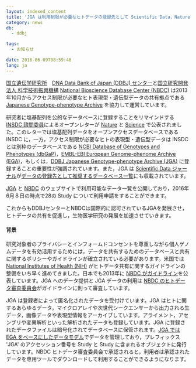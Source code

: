 ```yaml
---
layout: indexed_content
title: 'JGA は利用制限が必要なヒトデータの登録先として Scientific Data，Nature と Science のオープンレターで推奨されています'
category: news
db:
  - ddbj

tags:
  - お知らせ

date: 2016-06-09T08:59:46
lang: ja
---
```


<p><a href="https://www.nig.ac.jp/nig/ja/">国立遺伝学研究所</a>　<a href="/">DNA Data Bank of Japan (DDBJ) センター</a>と<a href="http://www.jst.go.jp/">国立研究開発法人 科学技術振興機構</a> <a href="http://humandbs.biosciencedbc.jp/">National Bioscience Database Center (NBDC)</a> は2013年10月からアクセス制限が必要なヒト表現型・遺伝型データの共有拠点である <a href="/jga/index.html">Japanese Genotype-phenotype Archive</a> を協力して運営しています。</p>

<p>研究者に塩基配列を公的なデータベースに登録することをリマインドする <a href="http://www.insdc.org/advisors">INSDC 諮問委員</a>によるオープンレターが <a href="http://www.nature.com/nature/journal/v533/n7602/full/533179a.html">Nature</a> と <a href="http://science.sciencemag.org/content/early/2016/05/10/science.aaf7672">Science</a> で公表されました。このレターでは塩基配列データをオープンアクセスデータベースである INSDC に，一方，アクセス制限が必要なヒトの表現型・遺伝型データは INSDC とは別枠のデータベースである <a href="http://www.ncbi.nlm.nih.gov/gap">NCBI Database of Genotypes and Phenotypes (dbGaP)</a>，<a href="https://www.ebi.ac.uk/ega/home">EMBL-EBI European Genome-phenome Archive (EGA)</a>，もしくは，<a href="/jga/index.html">DDBJ Japanese Genotype-phenotype Archive (JGA)</a> に登録することの重要性が強調されています。また，JGA は <a href="http://www.nature.com/sdata/">Scientific Data ジャーナル</a>が<a href="http://www.nature.com/sdata/policies/repositories">データの登録先として推奨するデータベース一覧</a>にも収載されています。</p>

<p><a href="https://ddbj.nig.ac.jp/jga/viewer/view/studies">JGA</a> と <a href="http://humandbs.biosciencedbc.jp/data-use/all-researches">NBDC</a> のウェブサイトで利用可能なデータ一覧を公開しており，2016年6月８日の時点で28の Study について利用申請をすることができます。</p>

<p>これからもDDBJセンターとNBDCは国際的に認可されているJGAを発展させ，ヒトデータの共有を促進し，生物医学研究の発展を加速させていきます。</p>

<h4>背景</h4>

<p>研究対象者のプライバシーとインフォームドコンセントを尊重しながら個人ゲノムデータを有効活用するためには，データを共有するためのデータベースと共有に関するポリシーやガイドラインが確立されている必要があります。米国では <a href="https://www.nih.gov/">National Institutes of Health (NIH)</a> がヒトデータ共有に関するガイドラインの整備をいち早く進めてきました。日本でも2013年に <a href="http://humandbs.biosciencedbc.jp/guidelines/data-sharing-guidelines">NBDC がガイドライン</a>を公表しています。JGA へのデータ提供と JGA データの利用は <a href="http://humandbs.biosciencedbc.jp/dac">NBDC のヒトデータ審査委員会</a>がガイドラインに則って審査しています。</p>

<p>JGA は登録者によって匿名化されたデータを受付けています。JGA はヒトに関するあらゆるデータ，マイクロアレイや次世代シークエンサーから出力される生データ，画像データや表現型情報をアーカイブしています。アライメント，アセンブリや変異解析といった解析されたデータも登録しています。JGA に登録されたデータファイルは暗号化されてデータベースに保管されます。<a href="/jga/services/index.html#metadata">JGA では EGA をベースにしたデータモデル</a>でデータを管理しており，プレフィックス 'JGA' のアクセッション番号を Study と Study に含まれるオブジェクトに発行しています。NBDC ヒトデータ審査委員会で承認されると，利用者は承認されたデータを専用ツールでダウンロードして利用することができるようになります。</p>
